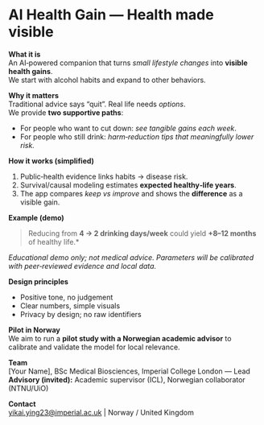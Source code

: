 # AI Health Gain — Health made visible

**What it is**  
An AI‑powered companion that turns *small lifestyle changes* into **visible health gains**.  
We start with alcohol habits and expand to other behaviors.

**Why it matters**  
Traditional advice says “quit”. Real life needs *options*.  
We provide **two supportive paths**:  
- For people who want to cut down: *see tangible gains each week*.  
- For people who still drink: *harm‑reduction tips that meaningfully lower risk.*  

**How it works (simplified)**  
1) Public‑health evidence links habits → disease risk.  
2) Survival/causal modeling estimates **expected healthy‑life years**.  
3) The app compares *keep vs improve* and shows the **difference** as a visible gain.

**Example (demo)**  
> Reducing from **4 → 2 drinking days/week** could yield **+8–12 months** of healthy life.*

*Educational demo only; not medical advice. Parameters will be calibrated with peer‑reviewed evidence and local data.*

**Design principles**  
- Positive tone, no judgement  
- Clear numbers, simple visuals  
- Privacy by design; no raw identifiers

**Pilot in Norway**  
We aim to run a **pilot study with a Norwegian academic advisor** to calibrate and validate the model for local relevance.

**Team**  
[Your Name], BSc Medical Biosciences, Imperial College London — Lead  
**Advisory (invited):** Academic supervisor (ICL), Norwegian collaborator (NTNU/UiO)

**Contact**  
yikai.ying23@imperial.ac.uk | Norway / United Kingdom
